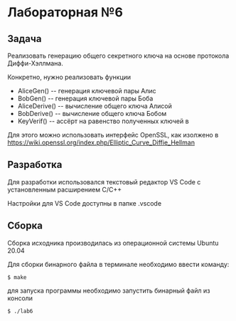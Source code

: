 # Лабораторная №6

## Задача
Реализовать генерацию общего секретного ключа на основе протокола Диффи-Хэллмана.


Конкретно, нужно реализовать функции
- AliceGen() -- генерация ключевой пары Алис
- BobGen() -- генерация ключевой пары Боба
- AliceDerive() -- вычисление общего ключа Алисой
- BobDerive() -- вычисление общего ключа Бобом
- KeyVerif() -- ассёрт на равенство полученных ключей в

Для этого можно использовать интерфейс OpenSSL, как изолжено в https://wiki.openssl.org/index.php/Elliptic_Curve_Diffie_Hellman

## Разработка

Для разработки использовался текстовый редактор VS Code с установленным расширением C/C++

Настройки для VS Code доступны в папке .vscode

## Сборка

Cборка исходника производилась из операционной системы Ubuntu 20.04

Для сборки бинарного файла в терминале необходимо ввести команду:

```
$ make
```

для запуска программы необходимо запустить бинарный файл из консоли

```
$ ./lab6
```
